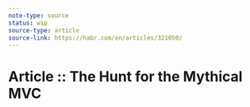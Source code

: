 ```yaml
---
note-type: source
status: wip
source-type: article
source-link: https://habr.com/en/articles/321050/
---
```


# Article :: The Hunt for the Mythical MVC
